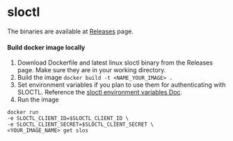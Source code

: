 # sloctl

The binaries are available at [Releases](https://github.com/nobl9/sloctl/releases) page.

#### Build docker image locally

1. Download Dockerfile and latest linux sloctl binary from the Releases page. Make sure they are in your working directory.
2. Build the image 
```docker build -t <NAME_YOUR_IMAGE> .```
3. Set environment variables if you plan to use them for authenticating with SLOCTL. Reference the [sloctl environment variables Doc](https://docs.nobl9.com/sloctl-user-guide/#configure-sloctl-with-environmental-variables).
4. Run the image 
```
docker run  
-e SLOCTL_CLIENT_ID=$SLOCTL_CLIENT_ID \
-e SLOCTL_CLIENT_SECRET=$SLOCTL_CLIENT_SECRET \
<YOUR_IMAGE_NAME> get slos
``` 
